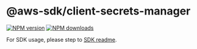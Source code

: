 # @aws-sdk/client-secrets-manager

[![NPM version](https://img.shields.io/npm/v/@aws-sdk/client-secrets-manager/beta.svg)](https://www.npmjs.com/package/@aws-sdk/client-secrets-manager)
[![NPM downloads](https://img.shields.io/npm/dm/@aws-sdk/client-secrets-manager.svg)](https://www.npmjs.com/package/@aws-sdk/client-secrets-manager)

For SDK usage, please step to [SDK readme](https://github.com/aws/aws-sdk-js-v3).
